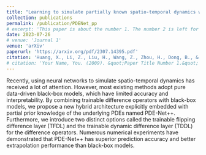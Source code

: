 ```yaml
---
title: "Learning to simulate partially known spatio-temporal dynamics with trainable difference operators"
collection: publications
permalink: /publication/PDENet_pp
# excerpt: 'This paper is about the number 1. The number 2 is left for future work.'
date: 2023-07-26
# venue: 'Journal 1'
venue: 'arXiv'
paperurl: 'https://arxiv.org/pdf/2307.14395.pdf'
citation: 'Huang, X., Li, Z., Liu, H., Wang, Z., Zhou, H., Dong, B., & Hua, B. (2023). Learning to simulate partially known spatio-temporal dynamics with trainable difference operators. arXiv preprint arXiv:2307.14395.'
# citation: 'Your Name, You. (2009). &quot;Paper Title Number 1.&quot; <i>Journal 1</i>. 1(1).'
---
```


<!-- The paper aims at solving partially known spatio-temporal dynamics. By combining trainable difference operators with black-box models, we propose a new hybrid architecture explicitly embedded with partial prior knowledge of the underlying PDEs named PDE-Net++. Furthermore, we introduce two distinct options called the trainable flipping difference layer (TFDL) and the trainable dynamic difference layer (TDDL) for the difference operators. Numerous numerical experiments have demonstrated that PDE-Net++ has superior prediction accuracy and better extrapolation performance than black-box models. -->
Recently, using neural networks to simulate spatio-temporal dynamics has received a lot of attention. However, most existing methods adopt pure data-driven black-box models, which have limited accuracy and interpretability. By combining trainable difference operators with black-box models, we propose a new hybrid architecture explicitly embedded with partial prior knowledge of the underlying PDEs named PDE-Net++. Furthermore, we introduce two distinct options called the trainable flipping difference layer (TFDL) and the trainable dynamic difference layer (TDDL) for the difference operators. Numerous numerical experiments have demonstrated that PDE-Net++ has superior prediction accuracy and better extrapolation performance than black-box models.

<!-- Recommended citation: Huang, X., Li, Z., Liu, H., Wang, Z., Zhou, H., Dong, B., & Hua, B. (2023). Learning to simulate partially known spatio-temporal dynamics with trainable difference operators. arXiv preprint arXiv:2307.14395 -->
<!-- Recommended citation: Your Name, You. (2009). "Paper Title Number 1." <i>Journal 1</i>. 1(1). -->